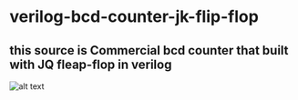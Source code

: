 # verilog-bcd-counter-jk-flip-flop
this source is  Commercial bcd counter that built with JQ fleap-flop in verilog 
---
![alt text](https://github.com/sedhossein/verilog-bcd-counter-jk-flip-flop/blob/master/test%20bench%20picture.png)

